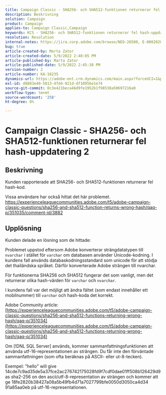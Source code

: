 ```yaml
---
title: Campaign Classic - SHA256- och SHA512-funktionen returnerar fel hash-uppdatering 2
description: Beskrivning
solution: Campaign
product: Campaign
applies-to: Campaign Classic,Campaign
keywords: KCS - SHA256- och SHA512-funktionen returnerar fel hash-uppdatering 2
resolution: Resolution
internal-notes: https://jira.corp.adobe.com/browse/NEO-26500, E-000202021, E-000148142
bug: true
article-created-by: Marta Zator
article-created-date: 5/9/2022 2:40:05 PM
article-published-by: Marta Zator
article-published-date: 5/9/2022 2:45:38 PM
version-number: 2
article-number: KA-16235
dynamics-url: https://adobe-ent.crm.dynamics.com/main.aspx?forceUCI=1&pagetype=entityrecord&etn=knowledgearticle&id=cac10be5-a5cf-ec11-a7b5-0022480a8e40
exl-id: d8803e40-5813-4fd4-921d-df10956e1e74
source-git-commit: 0c3e421beca46d9fe1952b1f98538a50697216a0
workflow-type: tm+mt
source-wordcount: '258'
ht-degree: 0%

---
```


# Campaign Classic - SHA256- och SHA512-funktionen returnerar fel hash-uppdatering 2

## Beskrivning


Kunden rapporterade att SHA256- och SHA512-funktionen returnerar fel hash-kod.

Vissa användare har också hittat det här problemet.
https://experienceleaguecommunities.adobe.com/t5/adobe-campaign-classic-questions/sha256-and-sha512-function-returns-wrong-hash/qaq-p/351035/comment-id/3882


## Upplösning


Kunden delade en lösning som de hittade:

Problemet uppstod eftersom Adobe konverterar strängdatatypen till `nvarchar` i stället för `varchar` om databasen använder Unicode-kodning.
I kundens fall används databaskodningsstandard som unicode för att stödja det thailändska språket. Därför konverterade Adobe strängen till nvarchar.

För funktionerna SHA256 och SHA512 fungerar det som vanligt, men det returnerar olika hash-värden för `varchar` och `nvarchar`.

I kundens fall var det möjligt att ändra fältet (som endast innehåller ett mobilnummer) till `varchar` och hash-koda det korrekt.

Adobe Community article:
[https://experienceleaguecommunities.adobe.com/t5/adobe-campaign-classic-questions/sha256-and-sha512-functions-returning-wrong-hash/qaq-p/351034](https://experienceleaguecommunities.adobe.com/t5/adobe-campaign-classic-questions/sha256-and-sha512-functions-returning-wrong-hash/qaq-p/351034)



Om [!DNL SQL Server] används, kommer sammanfattningsfunktionen att använda utf-16-representationen av strängen. Du får inte den förväntade sammanfattningen (som ofta beräknas på ASCII- eller ut-8-tecken).

Exempel: &quot;hello&quot; will give 14cde7c9ad35de5a37fce2ac276742175028fd9f7cdf0dae01ff508b126429d9 as sha2-256 on den ascii/utf-8-representation av strängen och kommer att ge 18fe2820b38427a08a5b49fb4d71a7027799bfe0050d3050ca4d34 91a85aa0eb på utf-16-representationen.

